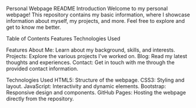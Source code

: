 Personal Webpage README
Introduction
Welcome to my personal webpage! This repository contains my basic information, where I showcase information about myself, my projects, and more. Feel free to explore and get to know me better.

Table of Contents
Features
Technologies Used

Features
About Me: Learn about my background, skills, and interests.
Projects: Explore the various projects I've worked on.
Blog: Read my latest thoughts and experiences.
Contact: Get in touch with me through the provided contact information.

Technologies Used
HTML5: Structure of the webpage.
CSS3: Styling and layout.
JavaScript: Interactivity and dynamic elements.
Bootstrap: Responsive design and components.
GitHub Pages: Hosting the webpage directly from the repository.
